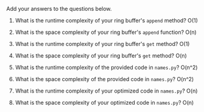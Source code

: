 Add your answers to the questions below.

1. What is the runtime complexity of your ring buffer's `append` method?
    O(1)

2. What is the space complexity of your ring buffer's `append` function?
    O(n)
3. What is the runtime complexity of your ring buffer's `get` method?
    O(1)
4. What is the space complexity of your ring buffer's `get` method?
    O(n)

5. What is the runtime complexity of the provided code in `names.py`?
    O(n^2)
6. What is the space complexity of the provided code in `names.py`?
    O(n^2)
7. What is the runtime complexity of your optimized code in `names.py`?
    O(n)
8. What is the space complexity of your optimized code in `names.py`?
    O(n)
